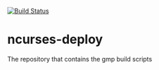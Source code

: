 [![Build Status](http://ci.sagrid.ac.za/job/gmp-deploy/badge/icon)](http://ci.sagrid.ac.za/job/gmp-deploy/)

# ncurses-deploy

The repository that contains the gmp build scripts
